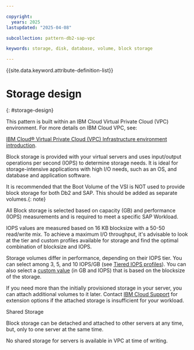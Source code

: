 ```yaml
---

copyright:
  years: 2025
lastupdated: "2025-04-08"

subcollection: pattern-db2-sap-vpc

keywords: storage, disk, database, volume, block storage

---
```


{{site.data.keyword.attribute-definition-list}}

# Storage design
{: #storage-design}

This pattern is built within an IBM Cloud Virtual Private Cloud (VPC) environment. For more details on IBM Cloud VPC, see:

[IBM Cloud® Virtual Private Cloud (VPC) Infrastructure environment introduction](/docs/sap?topic=sap-vpc-env-introduction).

Block storage is provided with your virtual servers and uses input/output operations per second (IOPS) to determine storage needs. It is ideal for storage-intensive applications with high I/O needs, such as an OS, and database and application software. 

It is recommended that the Boot Volume of the VSI is NOT used to provide block storage for both Db2 and SAP. This should be added as separate volumes.{: note}

All Block storage is selected based on capacity (GB) and performance (IOPS) measurements and is required to meet a specific SAP Workload.

IOPS values are measured based on 16 KB blocksize with a 50-50 read/write mix. To achieve a maximum I/O throughput, it's advisable to look at the tier and custom profiles available for storage and find the optimal combination of blocksize and IOPS.

Storage volumes differ in performance, depending on their IOPS tier. You can select among 3, 5, and 10 IOPS/GB (see [Tiered IOPS profiles](/docs/vpc?topic=vpc-block-storage-profiles&interface=ui#tiers)). You can also select a [custom value](/docs/vpc?topic=vpc-block-storage-profiles&interface=ui#custom) (in GB and IOPS) that is based on the blocksize of the storage.

If you need more than the initially provisioned storage in your server, you can attach additional volumes to it later. Contact [IBM Cloud Support](/docs/account?topic=account-using-avatar#getting-support) for extension options if the attached storage is insufficient for your workload.



Shared Storage

Block storage can be detached and attached to other servers at any time, but, only to one server at the same time.

No shared storage for servers is available in VPC at time of writing.
